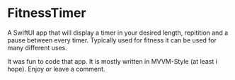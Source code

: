 # FitnessTimer

A SwiftUI app that will display a timer in your desired length, repitition and a pause between every timer. Typically used for fitness it can be used for many different uses.

It was fun to code that app. It is mostly written in MVVM-Style (at least i hope).
Enjoy or leave a comment.
